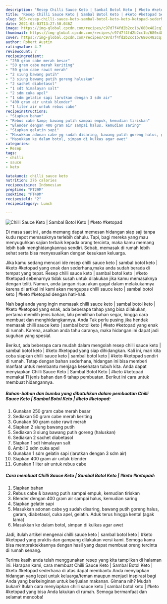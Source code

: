 ```yaml
---
description: "Resep Chilli Sauce Keto | Sambal Botol Keto | #keto #ketopad Sederhana dan Mudah Dibuat"
title: "Resep Chilli Sauce Keto | Sambal Botol Keto | #keto #ketopad Sederhana dan Mudah Dibuat"
slug: 503-resep-chilli-sauce-keto-sambal-botol-keto-keto-ketopad-sederhana-dan-mudah-dibuat
date: 2021-03-03T13:27:50.046Z
image: https://img-global.cpcdn.com/recipes/c97d7f4fd2b2cc1b/680x482cq70/chilli-sauce-keto-sambal-botol-keto-keto-ketopad-foto-resep-utama.jpg
thumbnail: https://img-global.cpcdn.com/recipes/c97d7f4fd2b2cc1b/680x482cq70/chilli-sauce-keto-sambal-botol-keto-keto-ketopad-foto-resep-utama.jpg
cover: https://img-global.cpcdn.com/recipes/c97d7f4fd2b2cc1b/680x482cq70/chilli-sauce-keto-sambal-botol-keto-keto-ketopad-foto-resep-utama.jpg
author: Robert Austin
ratingvalue: 4.7
reviewcount: 7
recipeingredient:
- "250 gram cabe merah besar"
- "50 gram cabe merah keriting"
- "50 gram cabe rawit merah"
- "2 siung bawang putih"
- "3 siung bawang putih goreng haluskan"
- "2 sachet diabetasol"
- "1 sdt himalayan salt"
- "2 sdm cuka apel"
- "1 sdm gelatin sapi larutkan dengan 3 sdm air"
- "400 gram air untuk blender"
- "1 liter air untuk rebus cabe"
recipeinstructions:
- "Siapkan bahan"
- "Rebus cabe &amp; bawang putih sampai empuk, kemudian tiriskan"
- "Blender dengan 400 gram air sampai halus, kemudian saring"
- "Siapkan gelatin sapi"
- "Masukkan adonan cabe yg sudah disaring, bawang putih goreng halus, garam, diabetasol, cuka apel, gelatin. Aduk terus hingga kental (agak lama)"
- "Masukkan ke dalam botol, simpan di kulkas agar awet"
categories:
- Resep
tags:
- chilli
- sauce
- keto

katakunci: chilli sauce keto 
nutrition: 276 calories
recipecuisine: Indonesian
preptime: "PT29M"
cooktime: "PT49M"
recipeyield: "2"
recipecategory: Lunch

---
```



![Chilli Sauce Keto | Sambal Botol Keto | #keto #ketopad](https://img-global.cpcdn.com/recipes/c97d7f4fd2b2cc1b/680x482cq70/chilli-sauce-keto-sambal-botol-keto-keto-ketopad-foto-resep-utama.jpg)

Di masa  saat ini , anda memang dapat memesan hidangan siap saji tanpa kudu repot memasaknya terlebih dahulu. Tapi, bagi mereka yang mau menyuguhkan sajian terbaik kepada orang tercinta, maka kamu memang lebih baik menghidangkannya sendiri. Sebab, memasak di rumah lebih sehat serta bisa menyesuaikan dengan kesukaan keluarga.

Jika kamu sedang mencari ide resep chilli sauce keto | sambal botol keto | #keto #ketopad yang enak dan sederhana,maka anda sudah berada di tempat yang tepat. Resep chilli sauce keto | sambal botol keto | #keto #ketopad  sebenarnya tidak susah untuk dilakukan jika kamu memasaknya dengan teliti. Namun, anda jangan risau akan gagal dalam melakukannya 
karena di artikel ini kami akan mengupas chilli sauce keto | sambal botol keto | #keto #ketopad dengan hati-hati.  



Nah bagi anda yang ingin memasak chilli sauce keto | sambal botol keto | #keto #ketopad yang enak, ada beberapa tahap yang bisa dilakukan, pertama memilih jenis bahan, lalu pemilihan bahan segar, hingga cara membuat dan menghidangkannya. Anda Tak perlu pusing jika hendak memasak chilli sauce keto | sambal botol keto | #keto #ketopad yang enak di rumah. Karena, asalkan anda  tahu caranya, maka hidangan ini dapat jadi suguhan yang spesial.

Berikut, ada beberapa cara mudah dalam mengolah resep chilli sauce keto | sambal botol keto | #keto #ketopad yang siap dihidangkan. Kali ini, mari kita coba siapkan chilli sauce keto | sambal botol keto | #keto #ketopad sendiri di rumah. Tetap dengan bahan sederhana, hidangan ini bisa memberi manfaat untuk membantu menjaga kesehatan tubuh kita. Anda dapat menyiapkan Chilli Sauce Keto | Sambal Botol Keto | #keto #ketopad memakai 11 jenis bahan dan 6 tahap pembuatan. Berikut ini cara untuk membuat hidangannya.

<!--inarticleads1-->

##### Bahan-bahan dan bumbu yang dibutuhkan dalam pembuatan Chilli Sauce Keto | Sambal Botol Keto | #keto #ketopad:

1. Gunakan 250 gram cabe merah besar
1. Sediakan 50 gram cabe merah keriting
1. Gunakan 50 gram cabe rawit merah
1. Siapkan 2 siung bawang putih
1. Sediakan 3 siung bawang putih goreng (haluskan)
1. Sediakan 2 sachet diabetasol
1. Siapkan 1 sdt himalayan salt
1. Ambil 2 sdm cuka apel
1. Gunakan 1 sdm gelatin sapi (larutkan dengan 3 sdm air)
1. Siapkan 400 gram air untuk blender
1. Gunakan 1 liter air untuk rebus cabe




<!--inarticleads2-->

##### Cara membuat Chilli Sauce Keto | Sambal Botol Keto | #keto #ketopad:

1. Siapkan bahan
1. Rebus cabe &amp; bawang putih sampai empuk, kemudian tiriskan
1. Blender dengan 400 gram air sampai halus, kemudian saring
1. Siapkan gelatin sapi
1. Masukkan adonan cabe yg sudah disaring, bawang putih goreng halus, garam, diabetasol, cuka apel, gelatin. Aduk terus hingga kental (agak lama)
1. Masukkan ke dalam botol, simpan di kulkas agar awet




Jadi, itulah artikel mengenai  chilli sauce keto | sambal botol keto | #keto #ketopad  yang praktis dan gampang dilakukan versi kami. Semoga kamu bisa mempraktekkannya dengan hasil yang dapat membuat oreng tercinta di rumah senang. 

Terima kasih anda telah menggunakan resep yang kita tampilkan di halaman ini. Harapan kami, cara membuat  Chilli Sauce Keto | Sambal Botol Keto | #keto #ketopad sederhana di atas dapat membantu Anda menyiapkan hidangan yang lezat untuk keluarga/teman maupun menjadi inspirasi bagi Anda yang berkeinginan untuk berjualan makanan. Gimana nih? Mudah bukan? Itulah cara menyiapkan chilli sauce keto | sambal botol keto | #keto #ketopad yang bisa Anda lakukan di rumah. Semoga bermanfaat dan selamat mencoba!

